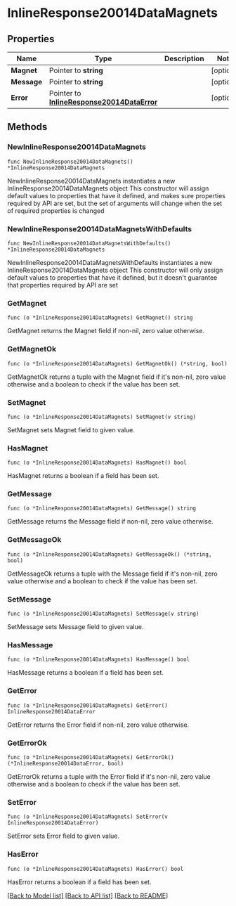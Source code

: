 # InlineResponse20014DataMagnets

## Properties

Name | Type | Description | Notes
------------ | ------------- | ------------- | -------------
**Magnet** | Pointer to **string** |  | [optional] 
**Message** | Pointer to **string** |  | [optional] 
**Error** | Pointer to [**InlineResponse20014DataError**](InlineResponse20014DataError.md) |  | [optional] 

## Methods

### NewInlineResponse20014DataMagnets

`func NewInlineResponse20014DataMagnets() *InlineResponse20014DataMagnets`

NewInlineResponse20014DataMagnets instantiates a new InlineResponse20014DataMagnets object
This constructor will assign default values to properties that have it defined,
and makes sure properties required by API are set, but the set of arguments
will change when the set of required properties is changed

### NewInlineResponse20014DataMagnetsWithDefaults

`func NewInlineResponse20014DataMagnetsWithDefaults() *InlineResponse20014DataMagnets`

NewInlineResponse20014DataMagnetsWithDefaults instantiates a new InlineResponse20014DataMagnets object
This constructor will only assign default values to properties that have it defined,
but it doesn't guarantee that properties required by API are set

### GetMagnet

`func (o *InlineResponse20014DataMagnets) GetMagnet() string`

GetMagnet returns the Magnet field if non-nil, zero value otherwise.

### GetMagnetOk

`func (o *InlineResponse20014DataMagnets) GetMagnetOk() (*string, bool)`

GetMagnetOk returns a tuple with the Magnet field if it's non-nil, zero value otherwise
and a boolean to check if the value has been set.

### SetMagnet

`func (o *InlineResponse20014DataMagnets) SetMagnet(v string)`

SetMagnet sets Magnet field to given value.

### HasMagnet

`func (o *InlineResponse20014DataMagnets) HasMagnet() bool`

HasMagnet returns a boolean if a field has been set.

### GetMessage

`func (o *InlineResponse20014DataMagnets) GetMessage() string`

GetMessage returns the Message field if non-nil, zero value otherwise.

### GetMessageOk

`func (o *InlineResponse20014DataMagnets) GetMessageOk() (*string, bool)`

GetMessageOk returns a tuple with the Message field if it's non-nil, zero value otherwise
and a boolean to check if the value has been set.

### SetMessage

`func (o *InlineResponse20014DataMagnets) SetMessage(v string)`

SetMessage sets Message field to given value.

### HasMessage

`func (o *InlineResponse20014DataMagnets) HasMessage() bool`

HasMessage returns a boolean if a field has been set.

### GetError

`func (o *InlineResponse20014DataMagnets) GetError() InlineResponse20014DataError`

GetError returns the Error field if non-nil, zero value otherwise.

### GetErrorOk

`func (o *InlineResponse20014DataMagnets) GetErrorOk() (*InlineResponse20014DataError, bool)`

GetErrorOk returns a tuple with the Error field if it's non-nil, zero value otherwise
and a boolean to check if the value has been set.

### SetError

`func (o *InlineResponse20014DataMagnets) SetError(v InlineResponse20014DataError)`

SetError sets Error field to given value.

### HasError

`func (o *InlineResponse20014DataMagnets) HasError() bool`

HasError returns a boolean if a field has been set.


[[Back to Model list]](../README.md#documentation-for-models) [[Back to API list]](../README.md#documentation-for-api-endpoints) [[Back to README]](../README.md)


